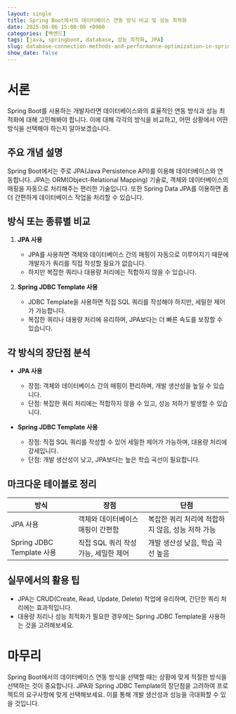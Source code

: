 ```yaml
---
layout: single
title: Spring Boot에서의 데이터베이스 연동 방식 비교 및 성능 최적화
date: 2025-08-06 15:00:00 +0900
categories: [백엔드]
tags: [java, springboot, database, 성능 최적화, JPA]
slug: database-connection-methods-and-performance-optimization-in-spring-boot
show_date: false
---
```


# 서론
Spring Boot를 사용하는 개발자라면 데이터베이스와의 효율적인 연동 방식과 성능 최적화에 대해 고민해봐야 합니다. 이에 대해 각각의 방식을 비교하고, 어떤 상황에서 어떤 방식을 선택해야 하는지 알아보겠습니다.

## 주요 개념 설명
Spring Boot에서는 주로 JPA(Java Persistence API)를 이용해 데이터베이스와 연동합니다. JPA는 ORM(Object-Relational Mapping) 기술로, 객체와 데이터베이스의 매핑을 자동으로 처리해주는 편리한 기술입니다. 또한 Spring Data JPA를 이용하면 좀 더 간편하게 데이터베이스 작업을 처리할 수 있습니다.

## 방식 또는 종류별 비교
1. **JPA 사용**
   - JPA를 사용하면 객체와 데이터베이스 간의 매핑이 자동으로 이루어지기 때문에 개발자가 쿼리를 직접 작성할 필요가 없습니다. 
   - 하지만 복잡한 쿼리나 대용량 처리에는 적합하지 않을 수 있습니다.

2. **Spring JDBC Template 사용**
   - JDBC Template을 사용하면 직접 SQL 쿼리를 작성해야 하지만, 세밀한 제어가 가능합니다.
   - 복잡한 쿼리나 대용량 처리에 유리하며, JPA보다는 더 빠른 속도를 보장할 수 있습니다.

## 각 방식의 장단점 분석
- **JPA 사용**
  - 장점: 객체와 데이터베이스 간의 매핑이 편리하며, 개발 생산성을 높일 수 있습니다.
  - 단점: 복잡한 쿼리 처리에는 적합하지 않을 수 있고, 성능 저하가 발생할 수 있습니다.

- **Spring JDBC Template 사용**
  - 장점: 직접 SQL 쿼리를 작성할 수 있어 세밀한 제어가 가능하며, 대용량 처리에 강세입니다.
  - 단점: 개발 생산성이 낮고, JPA보다는 높은 학습 곡선이 필요합니다.

## 마크다운 테이블로 정리
| 방식               | 장점                                    | 단점                                             |
|-------------------|----------------------------------------|-------------------------------------------------|
| JPA 사용          | 객체와 데이터베이스 매핑이 간편함       | 복잡한 쿼리 처리에 적합하지 않음, 성능 저하 가능 |
| Spring JDBC Template 사용 | 직접 SQL 쿼리 작성 가능, 세밀한 제어 | 개발 생산성 낮음, 학습 곡선 높음                |

## 실무에서의 활용 팁
- JPA는 CRUD(Create, Read, Update, Delete) 작업에 유리하며, 간단한 쿼리 처리에는 효과적입니다.
- 대용량 처리나 성능 최적화가 필요한 경우에는 Spring JDBC Template을 사용하는 것을 고려해보세요.

# 마무리
Spring Boot에서의 데이터베이스 연동 방식을 선택할 때는 상황에 맞게 적절한 방식을 선택하는 것이 중요합니다. JPA와 Spring JDBC Template의 장단점을 고려하여 프로젝트의 요구사항에 맞게 선택해보세요. 이를 통해 개발 생산성과 성능을 극대화할 수 있을 것입니다.